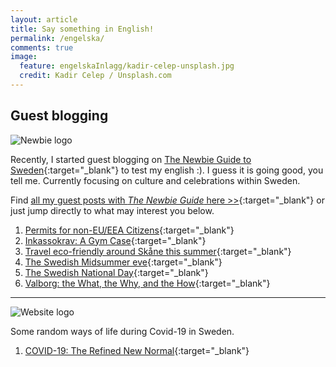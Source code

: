 ```yaml
---
layout: article
title: Say something in English!
permalink: /engelska/
comments: true
image:
  feature: engelskaInlagg/kadir-celep-unsplash.jpg
  credit: Kadir Celep / Unsplash.com
---
```


## Guest blogging

<img src="https://i1.wp.com/www.thenewbieguide.se/wp-content/uploads/2019/10/thenewbiefull-v2.png?resize=305%2C138&ssl=1" alt="Newbie logo"/>

Recently, I started guest blogging on [The Newbie Guide to Sweden](https://www.thenewbieguide.se/){:target="_blank"} to test my english :). I guess it is going good, you tell me. Currently focusing on culture and celebrations within Sweden.

Find [all my guest posts with *The Newbie Guide* here >>](https://www.thenewbieguide.se/author/joseph/){:target="_blank"} or just jump directly to what may interest you below.

<!-- Place latest posts on top of the list below -->
1. [Permits for non-EU/EEA Citizens](https://www.thenewbieguide.se/permits-for-non-eu-eea-citizens/){:target="_blank"}
1. [Inkassokrav: A Gym Case](https://www.thenewbieguide.se/inkassokrav-a-gym-case/){:target="_blank"}
1. [Travel eco-friendly around Skåne this summer](https://www.thenewbieguide.se/eco-travel-around-skane/){:target="_blank"}
1. [The Swedish Midsummer eve](https://www.thenewbieguide.se/midsummer-and-how-it-is-supposed-to-be/){:target="_blank"}
1. [The Swedish National Day](https://www.thenewbieguide.se/the-swedish-national-day/){:target="_blank"}
1. [Valborg: the What, the Why, and the How](https://www.thenewbieguide.se/valborg-the-what-the-why-and-the-how/){:target="_blank"}

<hr>

<img src="https://www.ananthologyofcovid-19.com/wp-content/uploads/2020/04/covid-logo.png" alt="Website logo"/>

Some random ways of life during Covid-19 in Sweden.

1. [COVID-19: The Refined New Normal](https://www.ananthologyofcovid-19.com/covid-19-the-refined-new-normal/){:target="_blank"}

